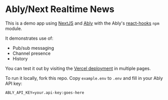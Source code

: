 # Ably/Next Realtime News

This is a demo app using [NextJS](https://nextjs.org/) and [Ably](https://ably.com) with the Ably's [react-hooks](https://github.com/ably-labs/react-hooks) `npm` module.

It demonstrates use of:

- Pub/sub messaging
- Channel presence
- History

You can test it out by visiting the [Vercel deployment](https://ably-next-vercel-news.vercel.app/) in multiple pages.

To run it locally, fork this repo. Copy `example.env` to `.env` and fill in your Ably API key:

```
ABLY_API_KEY=your.api-key:goes-here
```
